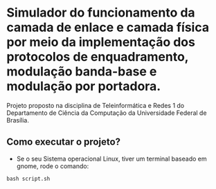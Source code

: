 # Simulador do funcionamento da camada de enlace e camada física por meio da implementação dos protocolos de enquadramento, modulação banda-base e modulação por portadora.

Projeto proposto na disciplina de Teleinformática e Redes 1 do Departamento de Ciência da Computação da Universidade Federal de Brasília.

## Como executar o projeto?

- Se o seu Sistema operacional Linux, tiver um terminal baseado em gnome, rode o comando:

```
bash script.sh
```


